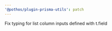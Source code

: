 ```yaml
---
'@pothos/plugin-prisma-utils': patch
---
```


Fix typing for list column inputs defined with t.field
